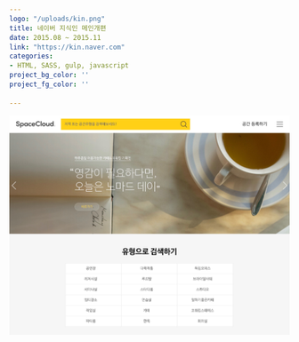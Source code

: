 ```yaml
---
logo: "/uploads/kin.png"
title: 네이버 지식인 메인개편
date: 2015.08 ~ 2015.11
link: "https://kin.naver.com"
categories:
- HTML, SASS, gulp, javascript
project_bg_color: ''
project_fg_color: ''

---
```

![](/uploads/3.jpg)